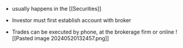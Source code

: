 - usually happens in the [[Securities]]

- Investor must first establish account with broker
- Trades can be executed by phone, at the brokerage firm or online
![[Pasted image 20240520132457.png]]